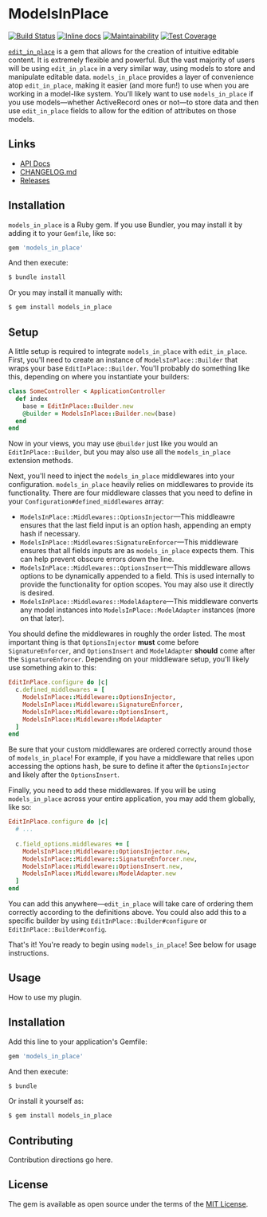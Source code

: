 # ModelsInPlace

[![Build Status](https://www.travis-ci.com/jacoblockard99/models_in_place.svg?branch=master)](https://www.travis-ci.com/jacoblockard99/models_in_place)
[![Inline docs](http://inch-ci.org/github/jacoblockard99/models_in_place.svg?branch=master)](http://inch-ci.org/github/jacoblockard99/models_in_place)
[![Maintainability](https://api.codeclimate.com/v1/badges/e94de688acfc28dd569e/maintainability)](https://codeclimate.com/github/jacoblockard99/models_in_place/maintainability)
[![Test Coverage](https://api.codeclimate.com/v1/badges/e94de688acfc28dd569e/test_coverage)](https://codeclimate.com/github/jacoblockard99/models_in_place/test_coverage)

[`edit_in_place`](https://github.com/jacoblockard99/edit_in_place) is a gem that allows for the creation of intuitive editable content. It is extremely flexible and powerful. But the vast majority of users will be using `edit_in_place` in a very similar way, using models to store and manipulate editable data. `models_in_place` provides a layer of convenience atop `edit_in_place`, making it easier (and more fun!) to use when you are working in a model-like system. You'll likely want to use `models_in_place` if you use models—whether ActiveRecord ones or not—to store data and then use `edit_in_place` fields to allow for the edition of attributes on those models.

## Links

  - [API Docs](https://rubydoc.info/github/jacoblockard99/models_in_place)
  - [CHANGELOG.md](CHANGELOG.md)
  - [Releases](https://github.com/jacoblockard99/models_in_place/releases)

## Installation

`models_in_place` is a Ruby gem. If you use Bundler, you may install it by adding it to your `Gemfile`, like so:

```ruby
gem 'models_in_place'
```

And then execute:
```bash
$ bundle install
```

Or you may install it manually with:
```bash
$ gem install models_in_place
```

## Setup

A little setup is required to integrate `models_in_place` with `edit_in_place`. First, you'll need to create an instance of `ModelsInPlace::Builder` that wraps your base `EditInPlace::Builder`. You'll probably do something like this, depending on where you instantiate your builders:

```ruby
class SomeController < ApplicationController
  def index
    base = EditInPlace::Builder.new
    @builder = ModelsInPlace::Builder.new(base)
  end
end
```

Now in your views, you may use `@builder` just like you would an `EditInPlace::Builder`, but you may also use all the `models_in_place` extension methods.

Next, you'll need to inject the `models_in_place` middlewares into your configuration. `models_in_place` heavily relies on middlewares to provide its functionality. There are four middleware classes that you need to define in your `Configuration#defined_middlewares` array:
  - `ModelsInPlace::Middlewares::OptionsInjector`—This middleawre ensures that the last field input is an option hash, appending an empty hash if necessary.
  - `ModelsInPlace::Middlewares:SignatureEnforcer`—This middleware ensures that all fields inputs are as `models_in_place` expects them. This can help prevent obscure errors down the line.
  - `ModelsInPlace::Middlewares::OptionsInsert`—This middleware allows options to be dynamically appended to a field. This is used internally to provide the functionality for option scopes. You may also use it directly is desired.
  - `ModelsInPlace::Middlewares::ModelAdaptere`—This middleware converts any model instances into `ModelsInPlace::ModelAdapter` instances (more on that later).

You should define the middlewares in roughly the order listed. The most important thing is that `OptionsInjector` **must** come before `SignatureEnforcer`, and `OptionsInsert` and `ModelAdapter` **should** come after the `SignatureEnforcer`. Depending on your middleware setup, you'll likely use something akin to this:

```ruby
EditInPlace.configure do |c|
  c.defined_middlewares = [
    ModelsInPlace::Middleware::OptionsInjector,
    ModelsInPlace::Middleware::SignatureEnforcer,
    ModelsInPlace::Middleware::OptionsInsert,
    ModelsInPlace::Middleware::ModelAdapter
  ]
end
```

Be sure that your custom middlewares are ordered correctly around those of `models_in_place`! For example, if you have a middleware that relies upon accessing the options hash, be sure to define it after the `OptionsInjector` and likely after the `OptionsInsert`.

Finally, you need to add these middlewares. If you will be using `models_in_place` across your entire application, you may add them globally, like so:

```ruby
EditInPlace.configure do |c|
  # ...
  
  c.field_options.middlewares += [
    ModelsInPlace::Middleware::OptionsInjector.new,
    ModelsInPlace::Middleware::SignatureEnforcer.new,
    ModelsInPlace::Middleware::OptionsInsert.new,
    ModelsInPlace::Middleware::ModelAdapter.new
  ]
end
```

You can add this anywhere—`edit_in_place` will take care of ordering them correctly according to the definitions above. You could also add this to a specific builder by using `EditInPlace::Builder#configure` or `EditInPlace::Builder#config`.

That's it! You're ready to begin using `models_in_place`! See below for usage instructions.

## Usage
How to use my plugin.

## Installation
Add this line to your application's Gemfile:

```ruby
gem 'models_in_place'
```

And then execute:
```bash
$ bundle
```

Or install it yourself as:
```bash
$ gem install models_in_place
```

## Contributing
Contribution directions go here.

## License
The gem is available as open source under the terms of the [MIT License](https://opensource.org/licenses/MIT).
